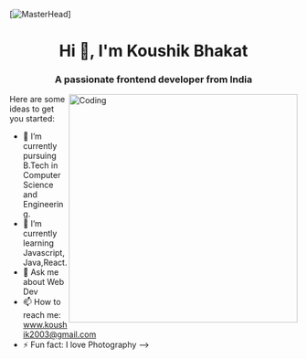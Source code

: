 [![MasterHead](https://www.google.com/url?sa=i&url=https%3A%2F%2Fgithub.com%2Fakchauhan2&psig=AOvVaw2FYU7wg2L7fkvBtUcLHhgm&ust=1681230027920000&source=images&cd=vfe&ved=0CBEQjRxqFwoTCJDI_4bcn_4CFQAAAAAdAAAAABAE)]
<h1 align="center">Hi 👋, I'm Koushik Bhakat</h1>
<h3 align="center">A passionate frontend developer from India</h3>
<img align="right" alt="Coding" width="400" src="https://cdn.dribbble.com/users/1162077/screenshots/3848914/programmer.gif">

Here are some ideas to get you started:

- 🔭 I’m currently pursuing B.Tech in Computer Science and Engineering.
- 🌱 I’m currently learning Javascript,Java,React.
- 💬 Ask me about Web Dev
- 📫 How to reach me: www.koushik2003@gmail.com
- ⚡ Fun fact: I love Photography
-->
